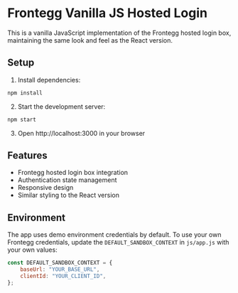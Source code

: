 # Frontegg Vanilla JS Hosted Login

This is a vanilla JavaScript implementation of the Frontegg hosted login box, maintaining the same look and feel as the React version.

## Setup

1. Install dependencies:
```bash
npm install
```

2. Start the development server:
```bash
npm start
```

3. Open http://localhost:3000 in your browser

## Features

- Frontegg hosted login box integration
- Authentication state management
- Responsive design
- Similar styling to the React version

## Environment

The app uses demo environment credentials by default. To use your own Frontegg credentials, update the `DEFAULT_SANDBOX_CONTEXT` in `js/app.js` with your own values:

```javascript
const DEFAULT_SANDBOX_CONTEXT = {
    baseUrl: "YOUR_BASE_URL",
    clientId: "YOUR_CLIENT_ID",
};
```
